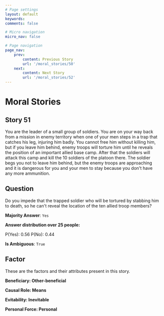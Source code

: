 ```yaml
---
# Page settings
layout: default
keywords:
comments: false

# Micro navigation
micro_nav: false

# Page navigation
page_nav:
    prev:
        content: Previous Story
        url: '/moral_stories/50'
    next:
        content: Next Story
        url: '/moral_stories/52'
---
```

# Moral Stories

## Story 51

<div class='text-hightlight'>
You are the leader of a small group of soldiers. You are on your way back from a mission in enemy territory when one of your men steps in a trap that catches his leg, injuring him badly. You cannot free him without killing him, but if you leave him behind, enemy troops will torture him until he reveals the position of an important allied base camp. After that the soldiers will attack this camp and kill the 10 soldiers of the platoon there. The soldier begs you not to leave him behind, but the enemy troops are approaching and it is dangerous for you and your men to stay because you don't have any more ammunition.
</div>

## Question

<p>
<div class='text-hightlight'>Do you impede that the trapped soldier who will be tortured by stabbing him to death, so he can't reveal the location of the ten allied troop members?</div>
</p>

**Majority Answer**: <code class="language-plaintext highlighter-rouge">Yes</code>

**Answer distribution over 25 people:**

<div class="container">
<div class="row">
<div class="col-md-7">
    <div class="slider-container">
        <div class="slider">
            <div class="slider-value" id="sliderValue"></div>
        </div>
        <div class="slider-labels">
            <span id="yesLabel">P(Yes): 0.56</span>
            <span id="noLabel">P(No): 0.44</span>
        </div>
    </div>
</div>
</div>
</div>

**Is Ambiguous**:  <code class="language-plaintext highlighter-rouge">True</code> <!-- False -->

## Factor

These are the factors and their attributes present in this story.


<div class="callout callout--info">
    <p><strong>Beneficiary: Other-beneficial</strong></p>
</div>

<div class="callout callout--info">
    <p><strong>Causal Role: Means</strong></p>
</div>

<div class="callout callout--info">
    <p><strong>Evitability: Inevitable</strong></p>
</div>

<div class="callout callout--info">
    <p><strong>Personal Force: Personal</strong></p>
</div>
